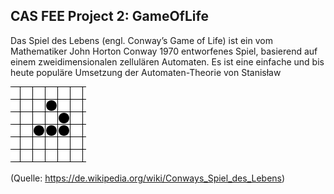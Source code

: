 ## CAS FEE Project 2: GameOfLife

Das Spiel des Lebens (engl. Conway’s Game of Life) ist ein vom Mathematiker John Horton Conway 1970 entworfenes Spiel, basierend auf einem zweidimensionalen zellulären Automaten. Es ist eine einfache und bis heute populäre Umsetzung der Automaten-Theorie von Stanisław 

![Alt-Text](Animated_glider_emblem.gif)

(Quelle: https://de.wikipedia.org/wiki/Conways_Spiel_des_Lebens)